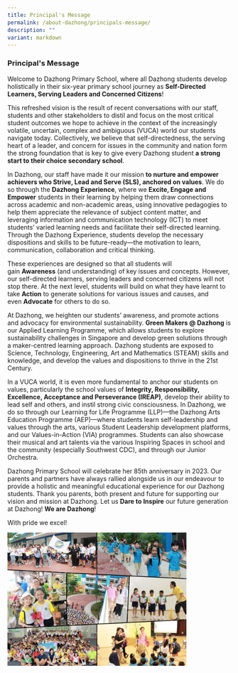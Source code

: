 ```yaml
---
title: Principal's Message
permalink: /about-dazhong/principals-message/
description: ""
variant: markdown
---
```

### Principal's Message


Welcome to Dazhong Primary School, where all Dazhong students develop holistically in their six-year primary school journey as&nbsp;**Self-Directed Learners, Serving Leaders and Concerned Citizens**!&nbsp;

  

This refreshed vision is the result of recent conversations with our staff, students and other stakeholders to distil and focus on the most critical student outcomes we hope to achieve in the context of the increasingly volatile, uncertain, complex and ambiguous (VUCA) world our students navigate today. Collectively, we believe that self-directedness, the serving heart of a leader, and concern for issues in the community and nation form the strong foundation that is key to give every Dazhong student&nbsp;**a strong start to their choice secondary school**.

  

In Dazhong, our staff have made it our mission&nbsp;**to nurture and empower achievers who Strive, Lead and Serve (SLS), anchored on values**. We do so through the&nbsp;**Dazhong Experience**, where we&nbsp;**Excite, Engage and Empower**&nbsp;students in their learning by helping them draw connections across academic and non-academic areas, using innovative pedagogies to help them appreciate the relevance of subject content matter, and leveraging information and communication technology (ICT) to meet students’ varied learning needs and facilitate their self-directed learning. Through the Dazhong Experience, students develop the necessary dispositions and skills to be future-ready—the motivation to learn, communication, collaboration and critical thinking.&nbsp;

  

These experiences are designed so that all students will gain&nbsp;**Awareness**&nbsp;(and understanding) of key issues and concepts. However, our self-directed learners, serving leaders and concerned citizens will not stop there. At the next level, students will build on what they have learnt to take&nbsp;**Action**&nbsp;to generate solutions for various issues and causes, and even&nbsp;**Advocate**&nbsp;for others to do so.

  

At Dazhong, we heighten our students’ awareness, and promote actions and advocacy for environmental sustainability.&nbsp;**Green Makers @ Dazhong**&nbsp;is our Applied Learning Programme, which allows students to explore sustainability challenges in Singapore and develop green solutions through a maker-centred learning approach. Dazhong students are exposed to Science, Technology, Engineering, Art and Mathematics (STEAM) skills and knowledge, and develop the values and dispositions to thrive in the 21st Century.&nbsp;

  

In a VUCA world, it is even more fundamental to anchor our students on values, particularly the school values of&nbsp;**Integrity, Responsibility, Excellence, Acceptance and Perseverance (IREAP)**, develop their ability to lead self and others, and instil strong civic consciousness. In Dazhong, we do so through our Learning for Life Programme (LLP)—the Dazhong Arts Education Programme (AEP)—where students learn self-leadership and values through the arts, various Student Leadership development platforms, and our Values-in-Action (VIA) programmes. Students can also showcase their musical and art talents via the various Inspiring Spaces in school and the community (especially Southwest CDC), and through our Junior Orchestra.&nbsp;

  

Dazhong Primary School will celebrate her 85th anniversary in 2023. Our parents and partners have always rallied alongside us in our endeavour to provide a holistic and meaningful educational experience for our Dazhong students. Thank you parents, both present and future for supporting our vision and mission at Dazhong. Let us&nbsp;**Dare to Inspire**&nbsp;our future generation at Dazhong!&nbsp;**We are Dazhong**!&nbsp;

  

With pride we excel!


<img src="/images/pm1.png" style="width:80%">